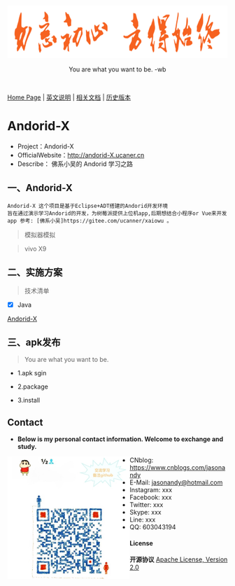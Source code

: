 <p align=center>
  <a href="https://github.com/Jasonandy/andorid-X.git">
    <img src="https://raw.githubusercontent.com/Jasonandy/Note-X/master/Media/gif/logo.gif" width="680" height="120" alt="Raspi-X" >
  </a>
</p>

<p align=center>
    You are what you want to be. -wb
</p>

<p align="center">
	<a href="https://github.com/Jasonandy/andorid-X.git"><img src="https://img.shields.io/badge/Build-Passing-green.svg?style=for-the-badge" alt=""></a>
	<a href="https://github.com/Jasonandy/andorid-X.git"><img src="https://img.shields.io/badge/Author-Jason-orange.svg?style=for-the-badge" alt=""></a>
	<a href="https://github.com/Jasonandy/andorid-X.git"><img src="https://img.shields.io/badge/Version-V1.0.0-blue.svg?style=for-the-badge" alt=""></a>
</p>

[Home Page](https://github.com/Jasonandy/andorid-X.git) | [英文说明](https://github.com/Jasonandy/andorid-X/blob/master/Media/docs/README-EN.md) | [相关文档](https://github.com/Jasonandy/andorid-X/blob/master/docs/) | [历史版本](https://github.com/Jasonandy/andorid-X.git)

# Andorid-X
* Project：Andorid-X
* OfficialWebsite：http://andorid-X.ucaner.cn
* Describe： 佛系小吴的 Andorid 学习之路


## 一、Andorid-X

	Andorid-X 这个项目是基于Eclipse+ADT搭建的Andorid开发环境
	旨在通过演示学习Andorid的开发，为树莓派提供上位机app,后期想结合小程序or Vue来开发app 参考: [佛系小吴]https://gitee.com/ucanner/xaiowu 。

> 模拟器模拟

> vivo X9

## 二、实施方案

> 技术清单
- [X] Java


[Andorid-X](https://github.com/Jasonandy/andorid-X.git)


## 三、apk发布

> You are what you want to be.

* 1.apk sgin

* 2.package

* 3.install 


## Contact
- **Below is my personal contact information. Welcome to exchange and study.**
<p align="center">
    <img src="https://raw.githubusercontent.com/Jasonandy/Note-X/master/Media/contact/WXQRCode.jpg" width="280" height="280" alt="WX" align="left" />
</p>

- CNblog: https://www.cnblogs.com/jasonandy
- E-Mail: jasonandy@hotmail.com 
- Instagram: xxx
- Facebook: xxx
- Twitter: xxx 
- Skype: xxx
- Line: xxx
- QQ: 603043194

#### License
**开源协议** [Apache License, Version 2.0](http://www.apache.org/licenses/LICENSE-2.0.html)